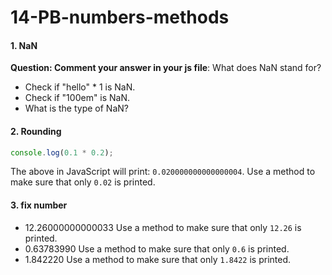 # 14-PB-numbers-methods



#### 1. NaN
**Question: Comment your answer in your js file**: What does NaN stand for? 
* Check if "hello" * 1 is NaN. 
* Check if "100em" is NaN.
* What is the type of NaN?

#### 2. Rounding 
```javascript
console.log(0.1 * 0.2);
```
The above in JavaScript will print: `0.020000000000000004`. 
Use a method to make sure that only `0.02` is printed.

#### 3. fix number
* 12.26000000000033 Use a method to make sure that only `12.26` is printed.
* 0.63783990  Use a method to make sure that only `0.6` is printed.
* 1.842220  Use a method to make sure that only `1.8422` is printed.
